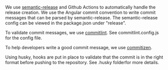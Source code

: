 We use [semantic-release](https://github.com/semantic-release/semantic-release) and Github Actions to automatically handle the release creation. 
We use the Angular commit convention to write commit messages that can be parsed by semantic-release.
The semantic-release config can be viewed in the package.json under "release".

To validate commit messages, we use [commitlint](https://github.com/conventional-changelog/commitlint). See commitlint.config.js for the config file.

To help developers write a good commit message, we use [commitizen](https://github.com/commitizen/cz-cli).

Using husky, hooks are put in place to validate that the commit is in the right format before pushing to the repository. See .husky folderfor more details.
